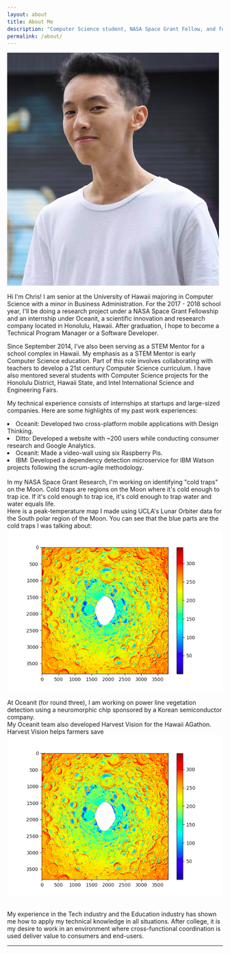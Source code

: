 ```yaml
---
layout: about
title: About Me
description: "Computer Science student, NASA Space Grant Fellow, and former IBM Software Developer Intern with the goal of using technology to create value."
permalink: /about/
---
```


<img class="ui fluid centered medium image" src="../images/h.png">

Hi I'm Chris! I am senior at the University of Hawaii majoring in Computer Science with a minor in Business Administration.
For the 2017 - 2018 school year, I'll be doing a research project under a NASA Space Grant Fellowship and an internship under Oceanit, a scientific innovation and reseearch company located in Honolulu, Hawaii. After graduation, I hope to become a Technical Program Manager or a Software Developer.

Since September 2014, I've also been serving as a STEM Mentor for a school complex in Hawaii. My emphasis as a STEM Mentor is early Computer Science education. Part of this role involves collaborating with teachers to develop a 21st century Computer Science curriculum. I have also mentored several students with Computer Science projects for the Honolulu District, Hawaii State, and Intel International Science and Engineering Fairs.

My technical experience consists of internships at startups and large-sized companies.
Here are some highlights of my past work experiences:

<li> Oceanit: Developed two cross-platform mobile applications with Design Thinking.
<li> Ditto: Developed a website with ~200 users while conducting consumer research and Google Analytics.
<li> Oceanit: Made a video-wall using six Raspberry Pis.
<li> IBM: Developed a dependency detection microservice for IBM Watson projects following the scrum-agile methodology.
<br>
<br>
In my NASA Space Grant Research, I'm working on identifying "cold traps" on the Moon. Cold traps are regions on the Moon where it's cold enough to trap ice. If it's cold enough to trap ice, it's cold enough to trap water and water equals life.
<br>
Here is a peak-temperature map I made using UCLA's Lunar Orbiter data for the South polar region of the Moon.
You can see that the blue parts are the cold traps I was talking about:
<img class="ui fluid centered medium image" src="../images/peak.png">
<br>
<br>
At Oceanit (for round three), I am working on power line vegetation detection using a neuromorphic chip sponsored by a Korean semiconductor company.
<br>
My Oceanit team also developed Harvest Vision for the Hawaii AGathon. Harvest Vision helps farmers save 
<img class="ui fluid centered medium image" src="../images/peak.png">
<br>
<br>

My experience in the Tech industry and the Education industry has shown me how to apply my technical knowledge in all situations. After college, it is my desire to work in an environment where cross-functional coordination is used deliver value to consumers and end-users.

<hr>
